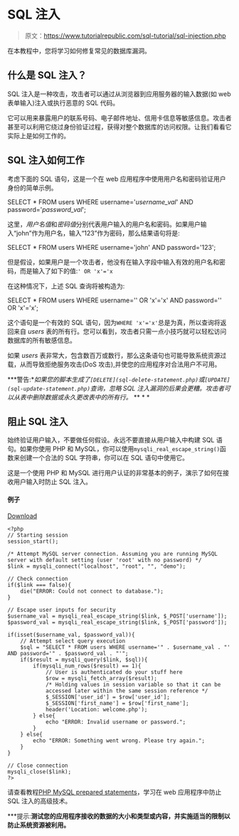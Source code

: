 # SQL 注入

> 原文：<https://www.tutorialrepublic.com/sql-tutorial/sql-injection.php>

在本教程中，您将学习如何修复常见的数据库漏洞。

## 什么是 SQL 注入？

SQL 注入是一种攻击，攻击者可以通过从浏览器到应用服务器的输入数据(如 web 表单输入)注入或执行恶意的 SQL 代码。

它可以用来暴露用户的联系号码、电子邮件地址、信用卡信息等敏感信息。攻击者甚至可以利用它绕过身份验证过程，获得对整个数据库的访问权限。让我们看看它实际上是如何工作的。

## SQL 注入如何工作

考虑下面的 SQL 语句，这是一个在 web 应用程序中使用用户名和密码验证用户身份的简单示例。

SELECT * FROM users WHERE username='*username_val*' AND password='*password_val*';

这里，*用户名值*和*密码值*分别代表用户输入的用户名和密码。如果用户输入“john”作为用户名，输入“123”作为密码，那么结果语句将是:

SELECT * FROM users WHERE username='john' AND password='123';

但是假设，如果用户是一个攻击者，他没有在输入字段中输入有效的用户名和密码，而是输入了如下的值:`' OR 'x'='x`

在这种情况下，上述 SQL 查询将被构造为:

SELECT * FROM users WHERE username='' OR 'x'='x' AND password='' OR 'x'='x';

这个语句是一个有效的 SQL 语句，因为`WHERE 'x'='x'`总是为真，所以查询将返回来自 *users* 表的所有行。您可以看到，攻击者只需一点小技巧就可以轻松访问数据库的所有敏感信息。

如果 *users* 表非常大，包含数百万或数行，那么这条语句也可能导致系统资源过载，从而导致拒绝服务攻击(DoS 攻击),并使您的应用程序对合法用户不可用。

 ***警告:**如果您的脚本生成了`[DELETE](sql-delete-statement.php)`或`[UPDATE](sql-update-statement.php)`查询，忽略 SQL 注入漏洞的后果会更糟。攻击者可以从表中删除数据或永久更改表中的所有行。*  ** * *

## 阻止 SQL 注入

始终验证用户输入，不要做任何假设。永远不要直接从用户输入中构建 SQL 语句。如果你使用 PHP 和 MySQL，你可以使用`mysqli_real_escape_string()`函数来创建一个合法的 SQL 字符串，你可以在 SQL 语句中使用它。

这是一个使用 PHP 和 MySQL 进行用户认证的非常基本的例子，演示了如何在接收用户输入时防止 SQL 注入。

#### 例子

[Download](../examples/bin/download-source.php?topic=php&file=insert "Download Source Code")

```
<?php
// Starting session
session_start();

/* Attempt MySQL server connection. Assuming you are running MySQL
server with default setting (user 'root' with no password) */
$link = mysqli_connect("localhost", "root", "", "demo");

// Check connection
if($link === false){
    die("ERROR: Could not connect to database.");
}

// Escape user inputs for security
$username_val = mysqli_real_escape_string($link, $_POST['username']);
$password_val = mysqli_real_escape_string($link, $_POST['password']);

if(isset($username_val, $password_val)){
    // Attempt select query execution
    $sql = "SELECT * FROM users WHERE username='" . $username_val . "' AND password='" . $password_val . "'";
    if($result = mysqli_query($link, $sql)){
        if(mysqli_num_rows($result) == 1){
            // User is authenticated do your stuff here
            $row = mysqli_fetch_array($result);
            /* Holding values in session variable so that it can be
            accessed later within the same session reference */
            $_SESSION['user_id'] = $row['user_id'];
            $_SESSION['first_name'] = $row['first_name'];
            header('Location: welcome.php');
        } else{
            echo "ERROR: Invalid username or password.";
        }
    } else{
        echo "ERROR: Something went wrong. Please try again.";
    }
}

// Close connection
mysqli_close($link);
?>
```

请查看教程[PHP MySQL prepared statements](/php-tutorial/php-mysql-prepared-statements.php)，学习在 web 应用程序中防止 SQL 注入的高级技术。

 ***提示:**测试您的应用程序接收的数据的大小和类型或内容，并实施适当的限制以防止系统资源被利用。**